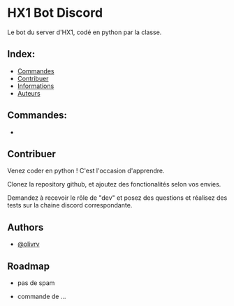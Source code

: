 
# HX1 Bot Discord

Le bot du server d'HX1, codé en python par la classe.

## Index:
- [Commandes](https://https://github.com/Olivrv/HX1-Bot#commandes)
- [Contribuer](https://https://github.com/Olivrv/HX1-Bot#contribuer)
- [Informations](https://https://github.com/Olivrv/HX1-Bot#informations)
- [Auteurs](https://https://github.com/Olivrv/HX1-Bot#auteurs)
## Commandes:
- 



## Contribuer

Venez coder en python ! C'est l'occasion d'apprendre.

Clonez la repository github, et ajoutez des fonctionalités selon vos envies. 

Demandez à recevoir le rôle de "dev" et posez des questions et réalisez des tests sur la chaine discord correspondante.


## Authors

- [@olivrv](https://www.github.com/olivrv)


## Roadmap

- pas de spam

- commande de ...
